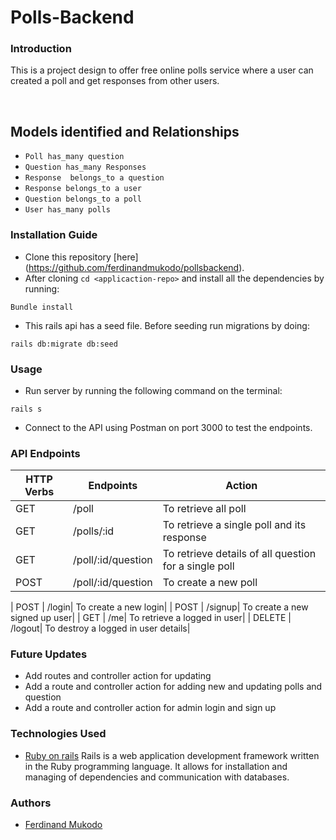 # Polls-Backend

### Introduction
This is a project design to offer free online polls service where a user can created a poll and get responses from other users.

<br/>

## Models identified and Relationships
* ```Poll has_many question ```
* ```Question has_many Responses```
* ```Response  belongs_to a question ```
* ```Response belongs_to a user```
* ```Question belongs_to a poll```
* ```User has_many polls```

### Installation Guide
* Clone this repository [here]
(https://github.com/ferdinandmukodo/pollsbackend).
* After cloning ```cd <applicaction-repo>``` and  install all the dependencies by running:
```properties
Bundle install
```  
* This rails api has a seed file. Before seeding run migrations by doing:
```properties
rails db:migrate db:seed
``` 
### Usage
* Run server by running the following command on the terminal:
```properties
rails s 
```  
* Connect to the API using Postman on port 3000 to test the endpoints.


### API Endpoints
| HTTP Verbs | Endpoints | Action |
| --- | --- | --- |
| GET | /poll| To retrieve all poll|
| GET | /polls/:id | To retrieve a single poll and its response|
| GET | /poll/:id/question| To retrieve details of all question for a single poll|
| POST | /poll/:id/question | To create a new poll|

| POST | /login| To create a new login|
| POST | /signup| To create a new signed up user|
| GET | /me| To retrieve a logged in user|
| DELETE | /logout| To destroy a logged in user details|

### Future Updates
* Add routes and controller action for updating 
* Add a route and controller action for adding new and updating polls and question 
* Add a route and controller action for admin login and sign up

### Technologies Used
* [Ruby on rails](https://guides.rubyonrails.org/) Rails is a web application development framework written in the Ruby programming language. It allows for installation and managing of dependencies and communication with databases.

### Authors
* [Ferdinand Mukodo](https://github.com/ferdinandmukodo)
